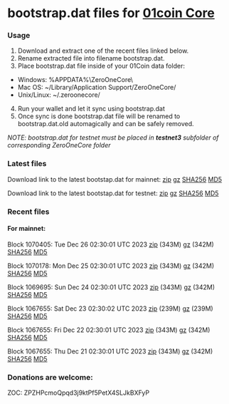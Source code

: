 # bootstrap.dat files for [01coin Core](https://01coin.io)

### Usage

1. Download and extract one of the recent files linked below.
2. Rename extracted file into filename bootstrap.dat.
3. Place bootstrap.dat file inside of your 01Coin data folder:
 - Windows: %APPDATA%\ZeroOneCore\
 - Mac OS: ~/Library/Application Support/ZeroOneCore/
 - Unix/Linux: ~/.zeroonecore/
4. Run your wallet and let it sync using bootstrap.dat
5. Once sync is done bootstrap.dat file will be renamed to bootstrap.dat.old automagically and can be safely removed.

_NOTE: bootstrap.dat for testnet must be placed in **testnet3** subfolder of corresponding ZeroOneCore folder_

### Latest files
Download link to the latest bootstap.dat for mainnet: [zip](https://files.01coin.io/mainnet/bootstrap.dat.zip) [gz](https://files.01coin.io/mainnet/bootstrap.dat.tar.gz) [SHA256](https://files.01coin.io/mainnet/sha256.txt) [MD5](https://files.01coin.io/mainnet/md5.txt)

Download link to the latest bootstap.dat for testnet: [zip](https://files.01coin.io/testnet/bootstrap.dat.zip) [gz](https://files.01coin.io/testnet/bootstrap.dat.tar.gz) [SHA256](https://files.01coin.io/testnet/sha256.txt) [MD5](https://files.01coin.io/testnet/md5.txt)

### Recent files

#### For mainnet:

Block 1070405: Tue Dec 26 02:30:01 UTC 2023 [zip](https://files.01coin.io/mainnet/2023-12-26/bootstrap.dat.zip) (343M) [gz](https://files.01coin.io/mainnet/2023-12-26/bootstrap.dat.tar.gz) (342M) [SHA256](https://files.01coin.io/mainnet/2023-12-26/sha256.txt) [MD5](https://files.01coin.io/mainnet/2023-12-26/md5.txt)

Block 1070178: Mon Dec 25 02:30:01 UTC 2023 [zip](https://files.01coin.io/mainnet/2023-12-25/bootstrap.dat.zip) (343M) [gz](https://files.01coin.io/mainnet/2023-12-25/bootstrap.dat.tar.gz) (342M) [SHA256](https://files.01coin.io/mainnet/2023-12-25/sha256.txt) [MD5](https://files.01coin.io/mainnet/2023-12-25/md5.txt)

Block 1069695: Sun Dec 24 02:30:01 UTC 2023 [zip](https://files.01coin.io/mainnet/2023-12-24/bootstrap.dat.zip) (343M) [gz](https://files.01coin.io/mainnet/2023-12-24/bootstrap.dat.tar.gz) (342M) [SHA256](https://files.01coin.io/mainnet/2023-12-24/sha256.txt) [MD5](https://files.01coin.io/mainnet/2023-12-24/md5.txt)

Block 1067655: Sat Dec 23 02:30:02 UTC 2023 [zip](https://files.01coin.io/mainnet/2023-12-23/bootstrap.dat.zip) (239M) [gz](https://files.01coin.io/mainnet/2023-12-23/bootstrap.dat.tar.gz) (239M) [SHA256](https://files.01coin.io/mainnet/2023-12-23/sha256.txt) [MD5](https://files.01coin.io/mainnet/2023-12-23/md5.txt)

Block 1067655: Fri Dec 22 02:30:01 UTC 2023 [zip](https://files.01coin.io/mainnet/2023-12-22/bootstrap.dat.zip) (343M) [gz](https://files.01coin.io/mainnet/2023-12-22/bootstrap.dat.tar.gz) (342M) [SHA256](https://files.01coin.io/mainnet/2023-12-22/sha256.txt) [MD5](https://files.01coin.io/mainnet/2023-12-22/md5.txt)

Block 1067655: Thu Dec 21 02:30:01 UTC 2023 [zip](https://files.01coin.io/mainnet/2023-12-21/bootstrap.dat.zip) (343M) [gz](https://files.01coin.io/mainnet/2023-12-21/bootstrap.dat.tar.gz) (342M) [SHA256](https://files.01coin.io/mainnet/2023-12-21/sha256.txt) [MD5](https://files.01coin.io/mainnet/2023-12-21/md5.txt)


### Donations are welcome:

ZOC: ZPZHPcmoQpqd3j9ktPf5PetX4SLJkBXFyP
